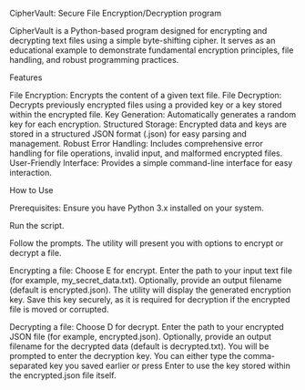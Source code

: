 CipherVault: Secure File Encryption/Decryption program

CipherVault is a Python-based program designed for encrypting and decrypting text files using a simple byte-shifting cipher. It serves as an educational example to demonstrate fundamental encryption principles, file handling, and robust programming practices.

Features

File Encryption: Encrypts the content of a given text file.
File Decryption: Decrypts previously encrypted files using a provided key or a key stored within the encrypted file.
Key Generation: Automatically generates a random key for each encryption.
Structured Storage: Encrypted data and keys are stored in a structured JSON format (.json) for easy parsing and management.
Robust Error Handling: Includes comprehensive error handling for file operations, invalid input, and malformed encrypted files.
User-Friendly Interface: Provides a simple command-line interface for easy interaction.

How to Use

Prerequisites: Ensure you have Python 3.x installed on your system.

Run the script.

Follow the prompts. The utility will present you with options to encrypt or decrypt a file.

Encrypting a file:
Choose E for encrypt.
Enter the path to your input text file (for example, my_secret_data.txt).
Optionally, provide an output filename (default is encrypted.json).
The utility will display the generated encryption key. Save this key securely, as it is required for decryption if the encrypted file is moved or corrupted.

Decrypting a file:
Choose D for decrypt.
Enter the path to your encrypted JSON file (for example, encrypted.json).
Optionally, provide an output filename for the decrypted data (default is decrypted.txt).
You will be prompted to enter the decryption key. You can either type the comma-separated key you saved earlier or press Enter to use the key stored within the encrypted.json file itself.
